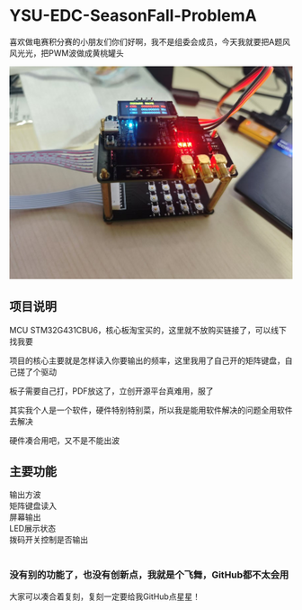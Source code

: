 # YSU-EDC-SeasonFall-ProblemA
喜欢做电赛积分赛的小朋友们你们好啊，我不是组委会成员，今天我就要把A题风风光光，把PWM波做成黄桃罐头

![001.jpg](001.jpg)
## 项目说明
MCU STM32G431CBU6，核心板淘宝买的，这里就不放购买链接了，可以线下找我要

项目的核心主要就是怎样读入你要输出的频率，这里我用了自己开的矩阵键盘，自己搓了个驱动

板子需要自己打，PDF放这了，立创开源平台真难用，服了

其实我个人是一个软件，硬件特别特别菜，所以我是能用软件解决的问题全用软件去解决

硬件凑合用吧，又不是不能出波

## 主要功能
输出方波<br>矩阵键盘读入<br>屏幕输出<br>LED展示状态<br>拨码开关控制是否输出<br><br>

### 没有别的功能了，也没有创新点，我就是个飞舞，GitHub都不太会用
大家可以凑合着复刻，复刻一定要给我GitHub点星星！

